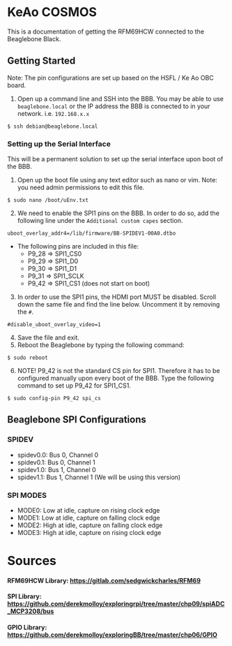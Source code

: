 # KeAo COSMOS

This is a documentation of getting the RFM69HCW connected to the Beaglebone Black.

## Getting Started
Note: The pin configurations are set up based on the HSFL / Ke Ao OBC board.

1. Open up a command line and SSH into the BBB. You may be able to use `beaglebone.local` or the IP address the BBB is connected to in your network. i.e. `192.168.x.x`
```
$ ssh debian@beaglebone.local
```

### Setting up the Serial Interface
This will be a permanent solution to set up the serial interface upon boot of the BBB.

1. Open up the boot file using any text editor such as nano or vim. Note: you need admin permissions to edit this file.
```
$ sudo nano /boot/uEnv.txt
```
2. We need to enable the SPI1 pins on the BBB. 
In order to do so, add the following line under the `Additional custom capes` section.
```
uboot_overlay_addr4=/lib/firmware/BB-SPIDEV1-00A0.dtbo
```
- The following pins are included in this file:
	- P9_28	=>	SPI1_CS0
	- P9_29	=>	SPI1_D0
	- P9_30	=>	SPI1_D1
	- P9_31	=>	SPI1_SCLK
	- P9_42	=>	SPI1_CS1 (does not start on boot)

3. In order to use the SPI1 pins, the HDMI port MUST be disabled. Scroll down the same file and find the line below. Uncomment it by removing the `#`.
```
#disable_uboot_overlay_video=1
```
4. Save the file and exit.
5. Reboot the Beaglebone by typing the following command:
```
$ sudo reboot
```
6. NOTE! P9_42 is not the standard CS pin for SPI1. Therefore it has to be configured manually upon every boot of the BBB. Type the following command to set up P9_42 for SPI1_CS1.
```
$ sudo config-pin P9_42 spi_cs
```

## Beaglebone SPI Configurations

### SPIDEV
- spidev0.0:    Bus 0, Channel 0
- spidev0.1:    Bus 0, Channel 1
- spidev1.0:    Bus 1, Channel 0
- spidev1.1:    Bus 1, Channel 1 (We will be using this version)

### SPI MODES
- MODE0:    Low at idle, capture on rising clock edge
- MODE1:    Low at idle, capture on falling clock edge
- MODE2:    High at idle, capture on falling clock edge
- MODE3:    High at idle, capture on rising clock edge

# Sources

#### RFM69HCW Library: https://gitlab.com/sedgwickcharles/RFM69

#### SPI Library: https://github.com/derekmolloy/exploringrpi/tree/master/chp09/spiADC_MCP3208/bus

#### GPIO Library: https://github.com/derekmolloy/exploringBB/tree/master/chp06/GPIO


